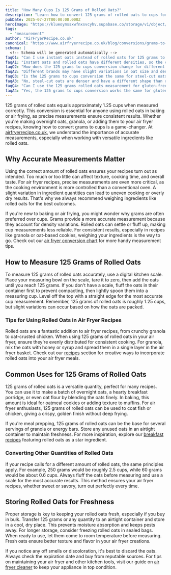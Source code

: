 ```yaml
---
title: "How Many Cups Is 125 Grams of Rolled Oats?"
description: "Learn how to convert 125 grams of rolled oats to cups for perfect baking and air frying every time. Get accurate measurements now!"
pubDate: 2025-07-27T00:00:00.000Z
heroImage: "https://klueoymssxwfnxsvcyhv.supabase.co/storage/v1/object/public/Shmucket/how-many-cups-is-125-grams-of-rolled-oats.webp"
tags:
  - "measurement"
author: "AirFryerRecipe.co.uk"
canonical: "https://www.airfryerrecipe.co.uk/blog/conversions/grams-to-cups/how-many-cups-is-125-grams-of-rolled-oats"
schema: |
  <!-- Schema will be generated automatically -->
faqQ1: "Can I use instant oats instead of rolled oats for 125 grams to cups conversion?"
faqA1: "Instant oats and rolled oats have different densities, so the conversion isn't identical. While 125 grams of rolled oats equals about 1.25 cups, instant oats might measure slightly differently due to their finer texture. For best results in recipes, especially air fryer dishes where texture matters, stick to the type specified."
faqQ2: "How does the 125 grams to cups conversion change for different brands of rolled oats?"
faqA2: "Different brands may have slight variations in oat size and density, but the difference is usually minimal. 125 grams of rolled oats will generally be around 1.25 cups across most brands. For precision in baking or air frying, weighing is always more reliable than volume measurements when working with any brand."
faqQ3: "Is the 125 grams to cups conversion the same for steel-cut oats?"
faqA3: "No, steel-cut oats are denser and have a different shape than rolled oats. 125 grams of steel-cut oats will yield less volume than rolled oats - approximately 0.75 cups. They also require different cooking times, especially in air fryer recipes, so adjust accordingly."
faqQ4: "Can I use the 125 grams rolled oats measurement for gluten-free recipes?"
faqA4: "Yes, the 125 grams to cups conversion works the same for gluten-free rolled oats as regular ones. Just ensure your oats are certified gluten-free if that's a dietary requirement. The measurement remains consistent for use in air fryer recipes, baking, or breakfast preparations."
---
```

<p>125 grams of rolled oats equals approximately 1.25 cups when measured correctly. This conversion is essential for anyone using rolled oats in baking or air frying, as precise measurements ensure consistent results. Whether you're making overnight oats, granola, or adding them to your air fryer recipes, knowing how to convert grams to cups is a game-changer. At <a href=https://www.airfryerrecipe.co.uk>airfryerrecipe.co.uk</a>, we understand the importance of accurate measurements, especially when working with versatile ingredients like rolled oats.</p>

<h2>Why Accurate Measurements Matter</h2>
<p>Using the correct amount of rolled oats ensures your recipes turn out as intended. Too much or too little can affect texture, cooking time, and overall taste. For air fryer recipes, precise measurements are even more critical, as the cooking environment is more controlled than a conventional oven. A slight variation in ingredient quantities can lead to uneven cooking or overly dry results. That's why we always recommend weighing ingredients like rolled oats for the best outcomes.</p>
<p>If you're new to baking or air frying, you might wonder why grams are often preferred over cups. Grams provide a more accurate measurement because they account for density variations. Rolled oats can settle or fluff up, making cup measurements less reliable. For consistent results, especially in recipes like granola or oat-based cookies, weighing your ingredients is the way to go. Check out our <a href=https://www.airfryerrecipe.co.uk/air-fryer-conversion-chart>air fryer conversion chart</a> for more handy measurement tips.</p>

<h2>How to Measure 125 Grams of Rolled Oats</h2>
<p>To measure 125 grams of rolled oats accurately, use a digital kitchen scale. Place your measuring bowl on the scale, tare it to zero, then add the oats until you reach 125 grams. If you don't have a scale, fluff the oats in their container first to prevent compacting, then lightly spoon them into a measuring cup. Level off the top with a straight edge for the most accurate cup measurement. Remember, 125 grams of rolled oats is roughly 1.25 cups, but slight variations can occur based on how the oats are packed.</p>

<h3>Tips for Using Rolled Oats in Air Fryer Recipes</h3>
<p>Rolled oats are a fantastic addition to air fryer recipes, from crunchy granola to oat-crusted chicken. When using 125 grams of rolled oats in your air fryer, ensure they're evenly distributed for consistent cooking. For granola, mix the oats with honey or syrup and spread them in a single layer in the air fryer basket. Check out our <a href=https://www.airfryerrecipe.co.uk/recipes>recipes</a> section for creative ways to incorporate rolled oats into your air fryer meals.</p>

<h2>Common Uses for 125 Grams of Rolled Oats</h2>
<p>125 grams of rolled oats is a versatile quantity, perfect for many recipes. You can use it to make a batch of overnight oats, a hearty breakfast porridge, or even oat flour by blending the oats finely. In baking, this amount is ideal for oatmeal cookies or adding texture to muffins. For air fryer enthusiasts, 125 grams of rolled oats can be used to coat fish or chicken, giving a crispy, golden finish without deep frying.</p>
<p>If you're meal prepping, 125 grams of rolled oats can be the base for several servings of granola or energy bars. Store any unused oats in an airtight container to maintain freshness. For more inspiration, explore our <a href=https://www.airfryerrecipe.co.uk/recipe-category/breakfast>breakfast recipes</a> featuring rolled oats as a star ingredient.</p>

<h3>Converting Other Quantities of Rolled Oats</h3>
<p>If your recipe calls for a different amount of rolled oats, the same principles apply. For example, 250 grams would be roughly 2.5 cups, while 60 grams would be about 0.6 cups. Always fluff the oats before measuring and use a scale for the most accurate results. This method ensures your air fryer recipes, whether sweet or savory, turn out perfectly every time.</p>

<h2>Storing Rolled Oats for Freshness</h2>
<p>Proper storage is key to keeping your rolled oats fresh, especially if you buy in bulk. Transfer 125 grams or any quantity to an airtight container and store in a cool, dry place. This prevents moisture absorption and keeps pests away. For longer storage, consider freezing rolled oats in sealed bags. When ready to use, let them come to room temperature before measuring. Fresh oats ensure better texture and flavor in your air fryer creations.</p>
<p>If you notice any off smells or discoloration, it's best to discard the oats. Always check the expiration date and buy from reputable sources. For tips on maintaining your air fryer and other kitchen tools, visit our guide on <a href=https://www.airfryerrecipe.co.uk/air-fryer-cleaner>air fryer cleaner</a> to keep your appliance in top condition.</p>
